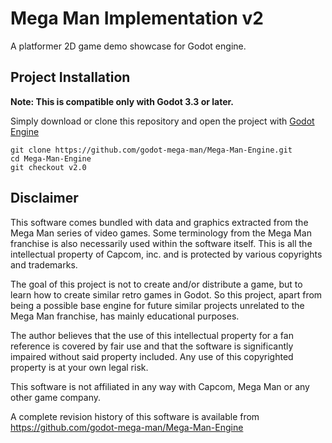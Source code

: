 # ​Mega Man Implementation v2

A platformer 2D game demo showcase for Godot engine.

## Project Installation

**Note: This is compatible only with Godot 3.3 or later.**

Simply download or clone this repository and open the project with [Godot Engine](https://godotengine.org/)

```
git clone https://github.com/godot-mega-man/Mega-Man-Engine.git
cd Mega-Man-Engine
git checkout v2.0
```

## Disclaimer

This software comes bundled with data and graphics extracted from the Mega Man series of video games. Some terminology from the Mega Man franchise is also necessarily used within the software itself. This is all the intellectual property of Capcom, inc. and is protected by various copyrights and trademarks.

The goal of this project is not to create and/or distribute a game, but to learn how to create similar retro games in Godot. So this project, apart from being a possible base engine for future similar projects unrelated to the Mega Man franchise, has mainly educational purposes.

The author believes that the use of this intellectual property for a fan reference is covered by fair use and that the software is significantly impaired without said property included. Any use of this copyrighted property is at your own legal risk.

This software is not affiliated in any way with Capcom, Mega Man or any other game company.

A complete revision history of this software is available from https://github.com/godot-mega-man/Mega-Man-Engine
